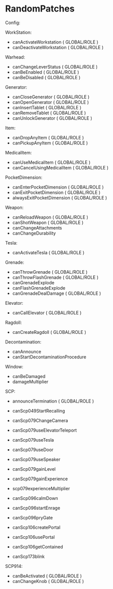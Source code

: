 # RandomPatches

Config:

WorkStation:
- canActivateWorkstation ( GLOBAL/ROLE )
- canDeactivateWorkstation ( GLOBAL/ROLE )

Warhead:
- canChangeLeverStatus ( GLOBAL/ROLE )
- canBeEnabled ( GLOBAL/ROLE )
- canBeDisabled ( GLOBAL/ROLE )

Generator:
- canCloseGenerator ( GLOBAL/ROLE )
- canOpenGenerator ( GLOBAL/ROLE )
- canInsertTablet ( GLOBAL/ROLE )
- canRemoveTablet ( GLOBAL/ROLE )
- canUnlockGenerator ( GLOBAL/ROLE )

Item:
- canDropAnyItem ( GLOBAL/ROLE )
- canPickupAnyItem ( GLOBAL/ROLE )

MedicalItem:
- canUseMedicalItem ( GLOBAL/ROLE )
- canCancelUsingMedicalItem ( GLOBAL/ROLE )

PocketDimension:
- canEnterPocketDimension ( GLOBAL/ROLE )
- canExitPocketDimension ( GLOBAL/ROLE )
- alwaysExitPocketDimension ( GLOBAL/ROLE )

Weapon:
- canReloadWeapon ( GLOBAL/ROLE )
- canShotWeapon ( GLOBAL/ROLE )
- canChangeAttachments
- canChangeDurability

Tesla:
- canActivateTesla ( GLOBAL/ROLE )

Grenade:
- canThrowGrenade ( GLOBAL/ROLE )
- canThrowFlashGrenade ( GLOBAL/ROLE )
- canGrenadeExplode
- canFlashGrenadeExplode
- canGrenadeDealDamage ( GLOBAL/ROLE )

Elevator:
- canCallElevator ( GLOBAL/ROLE )

Ragdoll:
- canCreateRagdoll ( GLOBAL/ROLE )

Decontamination:
- canAnnounce
- canStartDecontaminationProcedure

Window:
- canBeDamaged
- damageMultiplier

SCP:
- announceTermination ( GLOBAL/ROLE )
- canScp049StartRecalling

- canScp079ChangeCamera
- canScp079useElevatorTeleport
- canScp079useTesla
- canScp079useDoor
- canScp079useSpeaker
- canScp079gainLevel
- canScp079gainExperience
- scp079experienceMultiplier

- canScp096calmDown
- canScp096startEnrage
- canScp096pryGate

- canScp106createPortal
- canScp106usePortal
- canScp106getContained

- canScp173blink

SCP914:
- canBeActivated ( GLOBAL/ROLE )
- canChangeKnob ( GLOBAL/ROLE )
